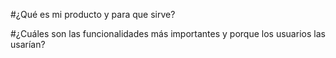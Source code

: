 #¿Qué es mi producto y para que sirve?

#¿Cuáles son las funcionalidades más importantes y porque los usuarios las usarían?